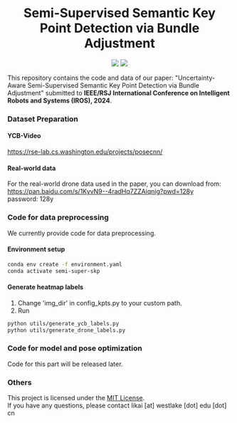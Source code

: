 <div align="center">
  <h1>Semi-Supervised Semantic Key Point Detection via Bundle Adjustment</h1>
<p align="center">
  <a href="https://pan.baidu.com/s/1KyvN9--4radHq7ZZAiqnig?pwd=128y">
    <img src="https://img.shields.io/badge/Baidu Netdisk-blue?logo=dask&logoColor=white&labelColor=grey&color=blue"></a>
  <a href="https://opensource.org/licenses/MIT">
    <img src="https://img.shields.io/badge/License-MIT-yellow.svg"></a>
</p>
</div>

This repository contains the code and data of our paper: "Uncertainty-Aware Semi-Supervised Semantic Key Point Detection via Bundle Adjustment" submitted to **IEEE/RSJ International Conference on Intelligent Robots and Systems (IROS), 2024**.

### Dataset Preparation

#### YCB-Video
https://rse-lab.cs.washington.edu/projects/posecnn/

#### Real-world data
For the real-world drone data used in the paper, you can download from:     
https://pan.baidu.com/s/1KyvN9--4radHq7ZZAiqnig?pwd=128y     
password: 128y    

### Code for data preprocessing
We currently provide code for data preprocessing.
#### Environment setup
```bash
conda env create -f environment.yaml
conda activate semi-super-skp
```

#### Generate heatmap labels
1. Change 'img_dir' in config_kpts.py to your custom path.
2. Run
```bash
python utils/generate_ycb_labels.py
python utils/generate_drone_labels.py
```

### Code for model and pose optimization
Code for this part will be released later.


### Others
This project is licensed under the [MIT License](LICENSE).    
If you have any questions, please contact likai [at] westlake [dot] edu [dot] cn

